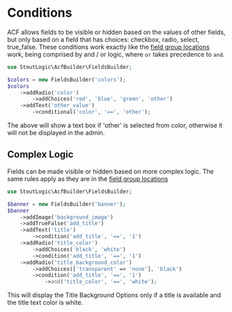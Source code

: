 # Conditions
ACF allows fields to be visible or hidden based on the values of other fields, but only based on a field that has choices: checkbox, radio, select, true_false. These conditions work exactly like the [field group locations](location) work, being comprised by and / or logic, where `or` takes precedence to `and`.
```php
use StoutLogic\AcfBuilder\FieldsBuilder;

$colors = new FieldsBuilder('colors');
$colors
    ->addRadio('color')
        ->addChoices('red', 'blue', 'green', 'other')
    ->addText('other_value')
        ->conditional('color', '==', 'other');
```
The above will show a text box if 'other' is selected from color, otherwise it will not be displayed in the admin.

## Complex Logic
Fields can be made visible or hidden based on more complex logic. The same rules apply as they are in the [field group locations](location#complex-logic)
```php
use StoutLogic\AcfBuilder\FieldsBuilder;

$banner = new FieldsBuilder('banner');
$banner
    ->addImage('background_image')
    ->addTrueFalse('add_title')
    ->addText('title')
        ->condition('add_title', '==', '1')
    ->addRadio('title_color')
        ->addChoices('black', 'white')
        ->condition('add_title', '==', '1')
    ->addRadio('title_background_color')
        ->addChoices(['transparent' => 'none'], 'black')
        ->condition('add_title', '==', '1')
            ->and('title_color', '==', 'white');
```
This will display the Title Background Options only if a title is available and the title text color is white.